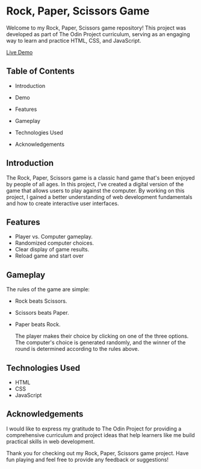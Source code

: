 # Rock, Paper, Scissors Game

Welcome to my Rock, Paper, Scissors game repository! This project was developed as part of The Odin Project curriculum, serving as an engaging way to learn and practice HTML, CSS, and JavaScript.

[Live Demo](https://ardalum.github.io/rock-paper-scissors/)

## Table of Contents

- Introduction
- Demo
- Features
- Gameplay

- Technologies Used
- Acknowledgements

## Introduction

The Rock, Paper, Scissors game is a classic hand game that's been enjoyed by people of all ages. In this project, I've created a digital version of the game that allows users to play against the computer. By working on this project, I gained a better understanding of web development fundamentals and how to create interactive user interfaces.

## Features

- Player vs. Computer gameplay.
- Randomized computer choices.
- Clear display of game results.
- Reload game and start over

## Gameplay

The rules of the game are simple:

- Rock beats Scissors.
- Scissors beats Paper.
- Paper beats Rock.

  The player makes their choice by clicking on one of the three options. The computer's choice is generated randomly, and the winner of the round is determined according to the rules above.

## Technologies Used

- HTML
- CSS
- JavaScript

## Acknowledgements

I would like to express my gratitude to The Odin Project for providing a comprehensive curriculum and project ideas that help learners like me build practical skills in web development.

Thank you for checking out my Rock, Paper, Scissors game project. Have fun playing and feel free to provide any feedback or suggestions!
